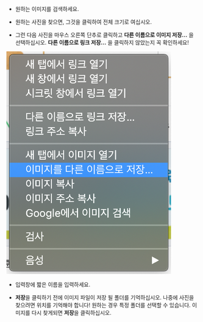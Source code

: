 - 원하는 이미지를 검색하세요.

- 원하는 사진을 찾으면, 그것을 클릭하여 전체 크기로 여십시오.

- 그런 다음 사진을 마우스 오른쪽 단추로 클릭하고 **다른 이름으로 이미지 저장...** 을 선택하십시오. **다른 이름으로 링크 저장...** 을 클릭하지 않았는지 꼭 확인하세요!

![다른 이름으로 이미지 저장이 선택된 메뉴](images/saveImgAs.png)

- 입력창에 짧은 이름을 입력하세요.

- **저장**을 클릭하기 전에 이미지 파일이 저장 될 폴더를 기억하십시오. 나중에 사진을 찾으려면 위치를 기억해야 합니다! 원하는 경우 특정 폴더를 선택할 수 있습니다. 이미지를 다시 찾게되면 **저장**을 클릭하십시오.